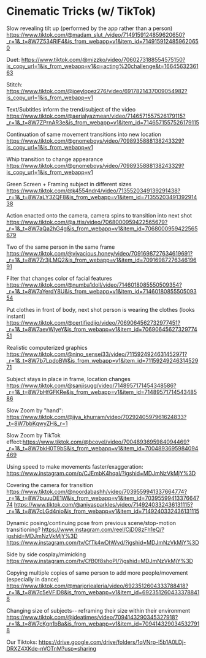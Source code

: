 # Cinematic Tricks (w/ TikTok)
Slow revealing tilt up (performed by the app rather than a person)
https://www.tiktok.com/@madam_slut_/video/7149159124859620650?_r=1&_t=8W7Z534RlF4&is_from_webapp=v1&item_id=7149159124859620650 

Duet:
https://www.tiktok.com/@mizzko/video/7060273188554575150?is_copy_url=1&is_from_webapp=v1&q=acting%20challenge&t=1664563236163

Stitch:
https://www.tiktok.com/@joeylopez276/video/6917821437009054982?is_copy_url=1&is_from_webapp=v1



Text/Subtitles inform the trend/subject of the video
https://www.tiktok.com/@aerialyazmean/video/7146571557526179115?_r=1&_t=8W7ZPrnAR3e&is_from_webapp=v1&item_id=7146571557526179115

Continuation of same movement transitions into new location
https://www.tiktok.com/@gnomeboys/video/7098935888138243329?is_copy_url=1&is_from_webapp=v1

Whip transition to change appearance
https://www.tiktok.com/@gnomeboys/video/7098935888138243329?is_copy_url=1&is_from_webapp=v1

Green Screen + Framing subject in different sizes 
https://www.tiktok.com/@k4554ndr4/video/7135520349139291438?_r=1&_t=8W7aLY3ZQF8&is_from_webapp=v1&item_id=7135520349139291438

Action enacted onto the camera, camera spins to transition into next shot
https://www.tiktok.com/@a.ttis/video/7068000959422565679?_r=1&_t=8W7aQa2hG4g&is_from_webapp=v1&item_id=7068000959422565679

Two of the same person in the same frame
https://www.tiktok.com/@vivacious.honey/video/7091698727634619691?_r=1&_t=8W7Zr3jLMQ2&is_from_webapp=v1&item_id=7091698727634619691

Filter that changes color of facial features
https://www.tiktok.com/@numba1doll/video/7146018085550509354?_r=1&_t=8W7aYerdY8U&is_from_webapp=v1&item_id=7146018085550509354

Put clothes in front of body, next shot person is wearing the clothes (looks instant)
https://www.tiktok.com/@certifiedjio/video/7069064562732977451?_r=1&_t=8W7aevWlyeY&is_from_webapp=v1&item_id=7069064562732977451

Realistic computerized graphics
https://www.tiktok.com/@nino_sensei33/video/7115924924631452971?_r=1&_t=8W7b7LpdoBW&is_from_webapp=v1&item_id=7115924924631452971 

Subject stays in place in frame, location changes
https://www.tiktok.com/@sanjisugg/video/7148957171454348586?_r=1&_t=8W7bHfGFKRe&is_from_webapp=v1&item_id=7148957171454348586 

Slow Zoom by "hand": https://www.tiktok.com/@jiya_khurram/video/7029240597961624833?_t=8W7bbKqwyZH&_r=1

Slow Zoom by TikTok effect:https://www.tiktok.com/@bcovel/video/7004893695984094469?_r=1&_t=8W7bkH0T9bS&is_from_webapp=v1&item_id=7004893695984094469

Using speed to make movements faster/exaggeration: 
https://www.instagram.com/p/CJEmbK4hqaI/?igshid=MDJmNzVkMjY%3D

Covering the camera for transition
https://www.tiktok.com/@noordabashh/video/7039559941337664774?_r=1&_t=8W7buuuDE1W&is_from_webapp=v1&item_id=7039559941337664774
https://www.tiktok.com/@aniyasparkles/video/7149240332436131115?_r=1&_t=8W7cLGd4nio&is_from_webapp=v1&item_id=7149240332436131115

Dynamic posing/continuing pose from previous scene/stop-motion transitioning?
https://www.instagram.com/reel/CjD08zFh1eQ/?igshid=MDJmNzVkMjY%3D
https://www.instagram.com/tv/CfTk4wDhWvd/?igshid=MDJmNzVkMjY%3D


Side by side cosplay/mimicking https://www.instagram.com/tv/CfB0f8shoPI/?igshid=MDJmNzVkMjY%3D

Copying multiple copies of same person to add more people/movement (especially in dance)
https://www.tiktok.com/@marjoriealeria/video/6923512604333788418?_r=1&_t=8W7c5eVFID8&is_from_webapp=v1&item_id=6923512604333788418

Changing size of subjects-- reframing their size within their environment
https://www.tiktok.com/@ideatimes/video/7094143290345327918?_r=1&_t=8W7cKgn1bBa&is_from_webapp=v1&item_id=7094143290345327918

Our Tiktoks:
https://drive.google.com/drive/folders/1qVNrp-l5b1A0LDj-DRXZ4XKde-nVOTnM?usp=sharing

